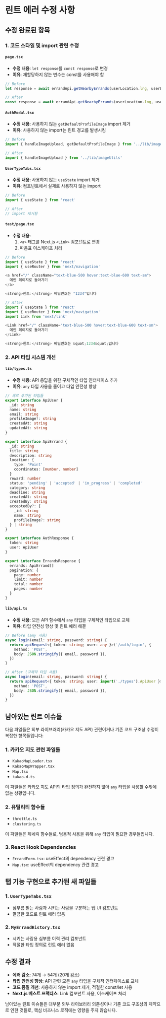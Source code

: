 # 린트 에러 수정 사항

## 수정 완료된 항목

### 1. 코드 스타일 및 import 관련 수정

#### `page.tsx`
- **수정 내용**: `let response`를 `const response`로 변경
- **이유**: 재할당하지 않는 변수는 const를 사용해야 함

```typescript
// Before
let response = await errandApi.getNearbyErrands(userLocation.lng, userLocation.lat, 10000, 'pending')

// After  
const response = await errandApi.getNearbyErrands(userLocation.lng, userLocation.lat, 10000, 'pending')
```

#### `AuthModal.tsx`
- **수정 내용**: 사용하지 않는 `getDefaultProfileImage` import 제거
- **이유**: 사용하지 않는 import는 린트 경고를 발생시킴

```typescript
// Before
import { handleImageUpload, getDefaultProfileImage } from '../lib/imageUtils'

// After
import { handleImageUpload } from '../lib/imageUtils'
```

#### `UserTypeTabs.tsx`
- **수정 내용**: 사용하지 않는 `useState` import 제거
- **이유**: 컴포넌트에서 실제로 사용하지 않는 import

```typescript
// Before
import { useState } from 'react'

// After
// import 제거됨
```

#### `test/page.tsx`
- **수정 내용**: 
  1. `<a>` 태그를 Next.js `<Link>` 컴포넌트로 변경
  2. 따옴표 이스케이프 처리

```typescript
// Before
import { useState } from 'react'
import { useRouter } from 'next/navigation'

<a href="/" className="text-blue-500 hover:text-blue-600 text-sm">
  메인 페이지로 돌아가기
</a>

<strong>힌트:</strong> 비밀번호는 "1234"입니다

// After
import { useState } from 'react'
import { useRouter } from 'next/navigation'
import Link from 'next/link'

<Link href="/" className="text-blue-500 hover:text-blue-600 text-sm">
  메인 페이지로 돌아가기
</Link>

<strong>힌트:</strong> 비밀번호는 &quot;1234&quot;입니다
```

### 2. API 타입 시스템 개선

#### `lib/types.ts`
- **수정 내용**: API 응답을 위한 구체적인 타입 인터페이스 추가
- **이유**: `any` 타입 사용을 줄이고 타입 안전성 향상

```typescript
// 새로 추가된 타입들
export interface ApiUser {
  _id: string
  name: string
  email: string
  profileImage?: string
  createdAt: string
  updatedAt: string
}

export interface ApiErrand {
  _id: string
  title: string
  description: string
  location: {
    type: 'Point'
    coordinates: [number, number]
  }
  reward: number
  status: 'pending' | 'accepted' | 'in_progress' | 'completed'
  category: string
  deadline: string
  createdAt: string
  createdBy: string
  acceptedBy?: {
    _id: string
    name: string
    profileImage?: string
  } | string
}

export interface AuthResponse {
  token: string
  user: ApiUser
}

export interface ErrandsResponse {
  errands: ApiErrand[]
  pagination: {
    page: number
    limit: number
    total: number
    pages: number
  }
}
```

#### `lib/api.ts`
- **수정 내용**: 모든 API 함수에서 `any` 타입을 구체적인 타입으로 교체
- **이유**: 타입 안전성 향상 및 린트 에러 해결

```typescript
// Before (any 사용)
async login(email: string, password: string) {
  return apiRequest<{ token: string; user: any }>('/auth/login', {
    method: 'POST',
    body: JSON.stringify({ email, password }),
  })
}

// After (구체적 타입 사용)
async login(email: string, password: string) {
  return apiRequest<{ token: string; user: import('./types').ApiUser }>('/auth/login', {
    method: 'POST',
    body: JSON.stringify({ email, password }),
  })
}
```

## 남아있는 린트 이슈들

다음 파일들은 외부 라이브러리(카카오 지도 API) 관련이거나 기존 코드 구조상 수정이 복잡한 항목들입니다:

### 1. 카카오 지도 관련 파일들
- `KakaoMapLoader.tsx`
- `KakaoMapWrapper.tsx` 
- `Map.tsx`
- `kakao.d.ts`

이 파일들은 카카오 지도 API의 타입 정의가 완전하지 않아 `any` 타입을 사용할 수밖에 없는 상황입니다.

### 2. 유틸리티 함수들
- `throttle.ts`
- `clustering.ts`

이 파일들은 제네릭 함수들로, 범용적 사용을 위해 `any` 타입이 필요한 경우들입니다.

### 3. React Hook Dependencies
- `ErrandForm.tsx`: useEffect의 dependency 관련 경고
- `Map.tsx`: useEffect의 dependency 관련 경고

## 탭 기능 구현으로 추가된 새 파일들

### 1. `UserTypeTabs.tsx`
- 심부름 받는 사람과 시키는 사람을 구분하는 탭 UI 컴포넌트
- 깔끔한 코드로 린트 에러 없음

### 2. `MyErrandHistory.tsx`
- 시키는 사람용 심부름 이력 관리 컴포넌트
- 적절한 타입 정의로 린트 에러 없음

## 수정 결과

- **에러 감소**: 74개 → 54개 (20개 감소)
- **타입 안전성 향상**: API 관련 모든 `any` 타입을 구체적 인터페이스로 교체
- **코드 품질 개선**: 사용하지 않는 import 제거, 적절한 const/let 사용
- **Next.js 베스트 프랙티스**: Link 컴포넌트 사용, 이스케이프 처리

남아있는 린트 이슈들은 대부분 외부 라이브러리 의존성이나 기존 코드 구조상의 제약으로 인한 것들로, 핵심 비즈니스 로직에는 영향을 주지 않습니다.